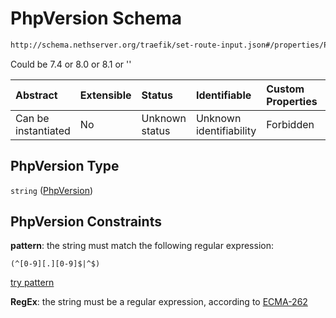 # PhpVersion Schema

```txt
http://schema.nethserver.org/traefik/set-route-input.json#/properties/PhpVersion
```

Could be 7.4 or 8.0 or 8.1 or ''

| Abstract            | Extensible | Status         | Identifiable            | Custom Properties | Additional Properties | Access Restrictions | Defined In                                                                    |
| :------------------ | :--------- | :------------- | :---------------------- | :---------------- | :-------------------- | :------------------ | :---------------------------------------------------------------------------- |
| Can be instantiated | No         | Unknown status | Unknown identifiability | Forbidden         | Allowed               | none                | [set-route-input.json\*](traefik/set-route-input.json "open original schema") |

## PhpVersion Type

`string` ([PhpVersion](set-route-input-properties-phpversion.md))

## PhpVersion Constraints

**pattern**: the string must match the following regular expression:&#x20;

```regexp
(^[0-9][.][0-9]$|^$)
```

[try pattern](https://regexr.com/?expression=\(%5E%5B0-9%5D%5B.%5D%5B0-9%5D%24%7C%5E%24\) "try regular expression with regexr.com")

**RegEx**: the string must be a regular expression, according to [ECMA-262](http://www.ecma-international.org/publications/files/ECMA-ST/Ecma-262.pdf "check the specification")
